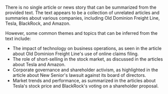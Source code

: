 There is no single article or news story that can be summarized from the provided text. The text appears to be a collection of unrelated articles and summaries about various companies, including Old Dominion Freight Line, Tesla, BlackRock, and Amazon.

However, some common themes and topics that can be inferred from the text include:

* The impact of technology on business operations, as seen in the article about Old Dominion Freight Line's use of online claims filing.
* The role of short-selling in the stock market, as discussed in the articles about Tesla and Amazon.
* Corporate governance and shareholder activism, as highlighted in the article about New Senior's lawsuit against its board of directors.
* Market trends and performance, as summarized in the articles about Tesla's stock price and BlackRock's voting on a shareholder proposal.